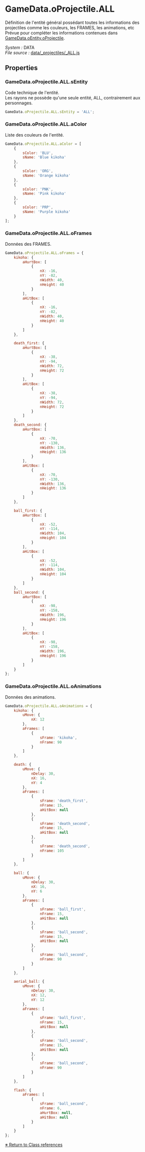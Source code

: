 # GameData.oProjectile.ALL

Définition de l'entité général possédant toutes les informations des projectiles comme les couleurs, les FRAMES, les animations, etc  Prévue pour compléter les informations contenues dans [GameData.oEntity.oProjectile](GameData.oEntity.oProjectile.md).


_System :_ DATA  
_File source :_ [data/_projectiles/_ALL.js](https://github.com/de-sign/DBZ-Versus/blob/master/src/assets/js/data/_projectiles/_ALL.js)

## Properties
### GameData.oProjectile.ALL.sEntity

Code technique de l'entité.  Les rayons ne possède qu'une seule entité, ALL, contrairement aux personnages.

```javascript
GameData.oProjectile.ALL.sEntity = 'ALL';
```

### GameData.oProjectile.ALL.aColor

Liste des couleurs de l'entité. 

```javascript
GameData.oProjectile.ALL.aColor = [
    {
        sColor: 'BLU',
        sName: 'Blue kikoha'
    },
    {
        sColor: 'ORG',
        sName: 'Orange kikoha'
    },
    {
        sColor: 'PNK',
        sName: 'Pink kikoha'
    },
    {
        sColor: 'PRP',
        sName: 'Purple kikoha'
    }
];
```

### GameData.oProjectile.ALL.oFrames

Données des FRAMES. 

```javascript
GameData.oProjectile.ALL.oFrames = {
    kikoha: {
        aHurtBox: [
            {
                nX: -16,
                nY: -82,
                nWidth: 40,
                nHeight: 40
            }
        ],
        aHitBox: [
            {
                nX: -16,
                nY: -82,
                nWidth: 40,
                nHeight: 40
            }
        ]
    },

    death_first: {
        aHurtBox: [
            {
                nX: -38,
                nY: -94,
                nWidth: 72,
                nHeight: 72
            }
        ],
        aHitBox: [
            {
                nX: -38,
                nY: -94,
                nWidth: 72,
                nHeight: 72
            }
        ]
    },
    death_second: {
        aHurtBox: [
            {
                nX: -70,
                nY: -130,
                nWidth: 136,
                nHeight: 136
            }
        ],
        aHitBox: [
            {
                nX: -70,
                nY: -130,
                nWidth: 136,
                nHeight: 136
            }
        ]
    },

    ball_first: {
        aHurtBox: [
            {
                nX: -52,
                nY: -114,
                nWidth: 104,
                nHeight: 104
            }
        ],
        aHitBox: [
            {
                nX: -52,
                nY: -114,
                nWidth: 104,
                nHeight: 104
            }
        ]
    },
    ball_second: {
        aHurtBox: [
            {
                nX: -98,
                nY: -158,
                nWidth: 196,
                nHeight: 196
            }
        ],
        aHitBox: [
            {
                nX: -98,
                nY: -158,
                nWidth: 196,
                nHeight: 196
            }
        ]
    }
};
```

### GameData.oProjectile.ALL.oAnimations

Données des animations. 

```javascript
GameData.oProjectile.ALL.oAnimations = {
    kikoha: {
        uMove: {
            nX: 12
        },
        aFrames: [
            {
                sFrame: 'kikoha',
                nFrame: 90
            }
        ]
    },

    death: {
        uMove: {
            nDelay: 30,
            nX: 16,
            nY: 4
        },
        aFrames: [
            {
                sFrame: 'death_first',
                nFrame: 15,
                aHitBox: null
            },
            {
                sFrame: 'death_second',
                nFrame: 15,
                aHitBox: null
            },
            {
                sFrame: 'death_second',
                nFrame: 105
            }
        ]
    },

    ball: {
        uMove: {
            nDelay: 30,
            nX: 16,
            nY: 6
        },
        aFrames: [
            {
                sFrame: 'ball_first',
                nFrame: 15,
                aHitBox: null
            },
            {
                sFrame: 'ball_second',
                nFrame: 15,
                aHitBox: null
            },
            {
                sFrame: 'ball_second',
                nFrame: 90
            }
        ]
    },

    aerial_ball: {
        uMove: {
            nDelay: 30,
            nX: 12,
            nY: 12
        },
        aFrames: [
            {
                sFrame: 'ball_first',
                nFrame: 15,
                aHitBox: null
            },
            {
                sFrame: 'ball_second',
                nFrame: 15,
                aHitBox: null
            },
            {
                sFrame: 'ball_second',
                nFrame: 90
            }
        ]
    },

    flash: {
        aFrames: [
            {
                sFrame: 'ball_second',
                nFrame: 6,
                aHurtBox: null,
                aHitBox: null
            }
        ]
    }
};
```


<link rel="stylesheet" href="../_doc.css" />

[&#8251; Return to Class references](References.md)